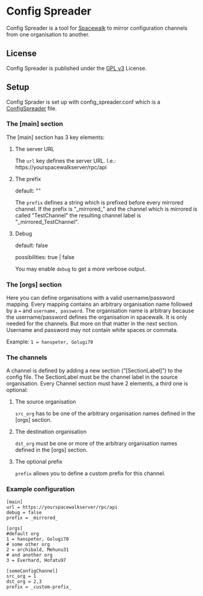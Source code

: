 Config Spreader
===============

Config Spreader is a tool for [Spacewalk](http://spacewalk.redhat.com) to mirror configuration channels from one organisation to another.

License
-------

Config Spreader is published under the [GPL v3](http://www.gnu.org/licenses/gpl-3.0.html) License.

Setup
-----

Config Sprader is set up with config_spreader.conf which is a [ConfigSpreader](http://docs.python.org/library/configparser.html) file.

### The [main] section
The [main] section has 3 key elements:

1. The server URL

    The `url` key defines the server URL. I.e.: https://yourspacewalkserver/rpc/api

2. The prefix

    default: ""
    
    The `prefix` defines a string which is prefixed before every mirrored channel. If the prefix is "\_mirrored\_" and the channel which is mirrored is called "TestChannel" the resulting channel label is "_mirrored_TestChannel".

3. Debug

    default: false
    
    possibilities: true | false

    You may enable `debug` to get a more verbose output.

### The [orgs] section

Here you can define organisations with a valid username/password mapping. Every mapping contains an arbitrary organisation name followed by a `=` and `username, password`. 
The organisation name is arbitrary because the username/password defines the organisation in spacewalk. It is only needed for the channels. But more on that matter in the next section.
Username and password may not contain white spaces or commata.

Example:
`1 = hanspeter, Golugi70`

### The channels

A channel is defined by adding a new section ("[SectionLabel]") to the config file. The SectionLabel must be the channel label in the source organisation. Every Channel section must have 2 elements, a third one is optional:

1. The source organisation

    `src_org` has to be one of the arbitrary organisation names defined in the [orgs] section.

2. The destination organisation

    `dst_org` must be one or more of the arbitrary organisation names defined in the [orgs] section.
    
3. The optional prefix

    `prefix` allows you to define a custom prefix for this channel.

### Example configuration

	[main]
	url = https://yourspacewalkserver/rpc/api
	debug = false
	prefix = _mirrored_
	
	[orgs]
	#default org
	1 = hanspeter, Golugi70
	# some other org
	2 = archibald, Mehunu31
	# and another org
	3 = Everhard, Hofatu97
	
	[someConfigChannel]
	src_org = 1
	dst_org = 2,3
	prefix = _custom-prefix_
